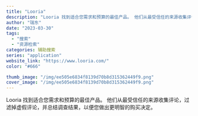 ```yaml
---
title: "Looria"
description: "Looria 找到适合您需求和预算的最佳产品。 他们从最受信任的来源收集评论，过滤掉虚假评论，并总结调查结果，以便您做出"
author: "瑞东"
date: "2023-03-30"
tags:
  - "搜索"
  - "资源检索"
categories: 辅助搜索
series: "application"
website_link: "https://www.looria.com/"
color: "#666"

thumb_image: "/img/ee505e6834f8139d70b8d315362449f9.png"
cover_image: "/img/ee505e6834f8139d70b8d315362449f9.png"
---
```


Looria 找到适合您需求和预算的最佳产品。 他们从最受信任的来源收集评论，过滤掉虚假评论，并总结调查结果，以便您做出更明智的购买决定。 